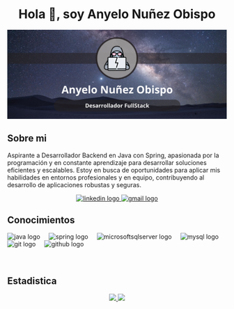 <h1 align="center">Hola 👋, soy Anyelo Nuñez Obispo </h1>

![portada](img/portada.png)

**Sobre mi**
---
Aspirante a Desarrollador Backend en Java con Spring, apasionada por la programación y en constante aprendizaje para desarrollar soluciones eficientes y escalables. Estoy en busca de oportunidades para aplicar mis habilidades en entornos profesionales y en equipo, contribuyendo al desarrollo de aplicaciones robustas y seguras.

<div align="center">
  <a href="www.linkedin.com/in/anunezobi" target="_blank">
    <img src="https://img.shields.io/static/v1?message=LinkedIn&logo=linkedin&label=&color=0077B5&logoColor=white&labelColor=&style=for-the-badge" height="25" alt="linkedin logo"  />
  </a>
  <a href="anyelonuob2004@gmail.com" target="_blank">
    <img src="https://img.shields.io/static/v1?message=Gmail&logo=gmail&label=&color=D14836&logoColor=white&labelColor=&style=for-the-badge" height="25" alt="gmail logo"  />
  </a>
</div>

**Conocimientos**
---

<div align="left">
  <img src="https://cdn.jsdelivr.net/gh/devicons/devicon/icons/java/java-original.svg" height="40" alt="java logo"  />
  <img width="12" />
  <img src="https://cdn.jsdelivr.net/gh/devicons/devicon/icons/spring/spring-original.svg" height="40" alt="spring logo"  />
  <img width="12" />
  <img src="https://cdn.jsdelivr.net/gh/devicons/devicon/icons/microsoftsqlserver/microsoftsqlserver-plain.svg" height="40" alt="microsoftsqlserver logo"  />
  <img width="12" />
  <img src="https://cdn.jsdelivr.net/gh/devicons/devicon/icons/mysql/mysql-original.svg" height="40" alt="mysql logo"  />
  <img width="12" />
  <img src="https://cdn.jsdelivr.net/gh/devicons/devicon/icons/git/git-original.svg" height="40" alt="git logo"  />
  <img width="12" />
  <img src="https://cdn.jsdelivr.net/gh/devicons/devicon/icons/github/github-original.svg" height="40" alt="github logo"  />
</div>

<br>
<br>

**Estadistica**
---

<div align="center">
  <a href="https://github.com/AnyeloDev16">
  <img height="130em" src="https://github-readme-stats.vercel.app/api?username=AnyeloDev16&show_icons=true&theme=github_dark&include_all_commits=true&count_private=true"/>
  <img height="130em" src="https://github-readme-stats.vercel.app/api/top-langs/?username=AnyeloDev16&layout=compact&langs_count=7&theme=github_dark"/> 
</div>
